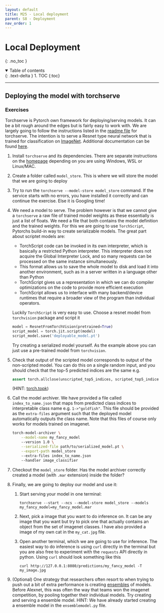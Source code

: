```yaml
---
layout: default
title: M25 - Local deployment
parent: S8 - Deployment
nav_order: 1
---
```


# Local Deployment
{: .no_toc }

<details open markdown="block">
  <summary>
    Table of contents
  </summary>
  {: .text-delta }
1. TOC
{:toc}
</details>

---

## Deploying the model with torchserve


### Exercises

Torchserve is Pytorch own framework for deploying/serving models. It can be a bit rough around the edges but
is fairly easy to work with. We are largely going to follow the instructions listed in the
[readme file](https://github.com/pytorch/serve/blob/master/README.md#serve-a-model) for torchserve. The intention
is to serve a Resnet type neural network that is trained for classification on [ImageNet](https://www.image-net.org/).
Additional documentation can be found [here](https://pytorch.org/serve/).

1. Install `torchserve` and its dependencies. There are separate instructions on the
   [homepage](https://github.com/pytorch/serve) depending on you are using Windows, WSL or Linux/MAC.

2. Create a folder called `model_store`. This is where we will store the model that we are going to deploy

3. Try to run the `torchserve --model-store model_store` command. If the service starts with no errors, you
   have installed it correctly and can continue the exercise. Else it is Googling time!

4. We need a model to serve. The problem however is that we cannot give a `torchserve` a raw file of trained
   model weights as these essentially is just a list of floats. We need a file that both contains the model
   definition and the trained weights. For this we are going to use `TorchScript`, Pytorchs build-in way
   to create serializable models. The great part about scriptet models are:

   * TorchScript code can be invoked in its own interpreter, which is basically a restricted Python interpreter.
     This interpreter does not acquire the Global Interpreter Lock, and so many requests can be processed on the
     same instance simultaneously.
   * This format allows us to save the whole model to disk and load it into another environment, such as in a
     server written in a language other than Python
   * TorchScript gives us a representation in which we can do compiler optimizations on the code to provide
     more efficient execution
   * TorchScript allows us to interface with many backend/device runtimes that require a broader view of the
     program than individual operators.

   Luckily `TorchScript` is very easy to use. Choose a resnet model from `torchvision` package and script it

   ```python
   model = ResnetFromTorchVision(pretrained=True)
   script_model = torch.jit.script(model)
   script_model.save('deployable_model.pt')
   ```

   Try creating a serialized model yourself. As the example above you can just use a pre-trained model
   from `torchvision`.

5. Check that output of the scripted model corresponds to output of the non-scripted model. You can do this on
   a single random input, and you should check that the top-5 predicted indices are the same e.g.
   ```python
   assert torch.allclose(unscripted_top5_indices, scripted_top5_indices)
   ```
   (HINT: [torch.topk](https://pytorch.org/docs/stable/generated/torch.topk.html))

6. Call the model archiver. We have provided a file called `index_to_name.json` that maps from predicted class
   indices to interpretable class name e.g. `1->"goldfish"`. This file should be provided as the `extra-files`
   argument such that the deployed model automatically outputs the class name. Note that this files of course
   only works for models trained on imagenet.

   ```bash
   torch-model-archiver \
       --model-name my_fancy_model
       --version 1.0 \
       --serialized-file path/to/serialized_model.pt \
       --export-path model_store
       --extra-files index_to_name.json
       --handler image_classifier
   ```

7. Checkout the `model_store` folder. Has the model archiver correctly created a model (with `.mar` extension)
   inside the folder?

8. Finally, we are going to deploy our model and use it:

   1. Start serving your model in one terminal:

        ```
        torchserve --start --ncs --model-store model_store --models my_fancy_model=my_fancy_model.mar
        ```

   2. Next, pick a image that you want to do inference on. It can be any image that you want but try to pick
        one that actually contains an object from the set of imagenet classes. I have also provided a image of
        my own cat in the `my_cat.jpg` file.

   3. Open another terminal, which we are going to use for inference. The easiest way to do inference is using
        `curl` directly in the terminal but you are also free to experiment with the `requests` API directly in
        python. Using `curl` should look something like this
        ```
        curl http://127.0.0.1:8080/predictions/my_fancy_model -T my_image.jpg
        ```

9. (Optional) One strategy that researchers often resort to when trying to push out a bit of extra performance
   is creating [ensembles](https://en.wikipedia.org/wiki/Ensemble_learning) of models. Before Alexnet, this was often the
   way that teams won the imagenet competition, by pooling together their individual models. Try creating and serving
   a ensemble model. HINT: We have already started creating a ensemble model in the `ensemblemodel.py` file.

